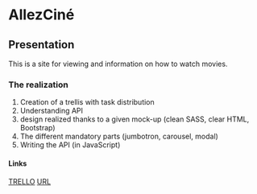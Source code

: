 # AllezCiné

## Presentation 

This is a site for viewing and information on how to watch movies.

### The realization
1. Creation of a trellis with task distribution
2. Understanding API
3. design realized thanks to a given mock-up  (clean SASS, clear HTML, Bootstrap)
4. The different mandatory parts (jumbotron, carousel, modal)
5. Writing the API (in JavaScript)


#### Links
[TRELLO](https://trello.com/b/QTKTZMwG/allo-cin%C3%A9) 
[URL](https://manonbracke.github.io/AllezCine/) 

